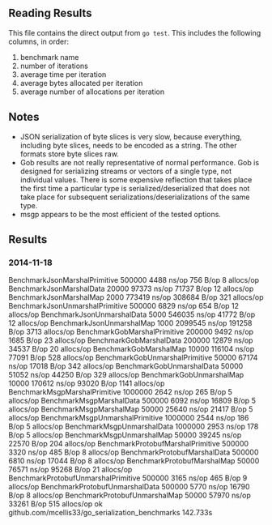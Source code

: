 ## Reading Results

This file contains the direct output from `go test`. This includes the following columns, in order:

1. benchmark name
2. number of iterations
3. average time per iteration
4. average bytes allocated per iteration
5. average number of allocations per iteration

## Notes

- JSON serialization of byte slices is very slow, because everything, including byte slices, needs to be encoded as a string. The other formats store byte slices raw.
- Gob results are not really representative of normal performance. Gob is designed for serializing streams or vectors of a single type, not individual values. There is some expensive reflection that takes place the first time a particular type is serialized/deserialized that does not take place for subsequent serializations/deserializations of the same type.
- msgp appears to be the most efficient of the tested options.

## Results

### 2014-11-18

BenchmarkJsonMarshalPrimitive	  500000	      4488 ns/op	     756 B/op	       8 allocs/op
BenchmarkJsonMarshalData	   20000	     97373 ns/op	   71737 B/op	      12 allocs/op
BenchmarkJsonMarshalMap	    2000	    773419 ns/op	  308684 B/op	     321 allocs/op
BenchmarkJsonUnmarshalPrimitive	  500000	      6829 ns/op	     654 B/op	      12 allocs/op
BenchmarkJsonUnmarshalData	    5000	    546035 ns/op	   41772 B/op	      12 allocs/op
BenchmarkJsonUnmarshalMap	    1000	   2099545 ns/op	  191258 B/op	    3713 allocs/op
BenchmarkGobMarshalPrimitive	  200000	      9492 ns/op	    1685 B/op	      23 allocs/op
BenchmarkGobMarshalData	  200000	     12879 ns/op	   34537 B/op	      20 allocs/op
BenchmarkGobMarshalMap	   10000	    116104 ns/op	   77091 B/op	     528 allocs/op
BenchmarkGobUnmarshalPrimitive	   50000	     67174 ns/op	   17018 B/op	     342 allocs/op
BenchmarkGobUnmarshalData	   50000	     51052 ns/op	   44250 B/op	     329 allocs/op
BenchmarkGobUnmarshalMap	   10000	    170612 ns/op	   93020 B/op	    1141 allocs/op
BenchmarkMsgpMarshalPrimitive	 1000000	      2642 ns/op	     265 B/op	       5 allocs/op
BenchmarkMsgpMarshalData	  500000	      6092 ns/op	   16809 B/op	       5 allocs/op
BenchmarkMsgpMarshalMap	   50000	     25640 ns/op	   21417 B/op	       5 allocs/op
BenchmarkMsgpUnmarshalPrimitive	 1000000	      2544 ns/op	     186 B/op	       5 allocs/op
BenchmarkMsgpUnmarshalData	 1000000	      2953 ns/op	     178 B/op	       5 allocs/op
BenchmarkMsgpUnmarshalMap	   50000	     39245 ns/op	   22570 B/op	     204 allocs/op
BenchmarkProtobufMarshalPrimitive	  500000	      3320 ns/op	     485 B/op	       8 allocs/op
BenchmarkProtobufMarshalData	  500000	      6810 ns/op	   17044 B/op	       8 allocs/op
BenchmarkProtobufMarshalMap	   50000	     76571 ns/op	   95268 B/op	      21 allocs/op
BenchmarkProtobufUnmarshalPrimitive	  500000	      3165 ns/op	     465 B/op	       9 allocs/op
BenchmarkProtobufUnmarshalData	  500000	      5770 ns/op	   16790 B/op	       8 allocs/op
BenchmarkProtobufUnmarshalMap	   50000	     57970 ns/op	   33261 B/op	     515 allocs/op
ok  	github.com/mcellis33/go_serialization_benchmarks	142.733s